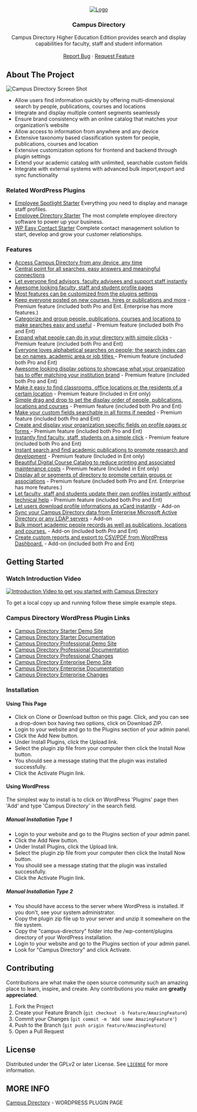 
<!-- PROJECT LOGO -->
<br />
<p align="center">
  <a href="https://emdplugins.com/plugins/campus-directory-wordpress-plugin/">
    <img src="github/campusdir-logo-250x150.gif" alt="Logo">
  </a>

  <h3 align="center">Campus Directory</h3>

  <p align="center">
    Campus Directory Higher Education Edition provides search and display capabilities for faculty, staff and student information
    <br />
    <br />
     <a href="https://github.com/emarket-design/campus-directory/issues">Report Bug</a>
    ·
    <a href="https://github.com/emarket-design/campus-directory/issues">Request Feature</a>
     </p>
</p>

<!-- ABOUT THE PROJECT -->
## About The Project

![Campus Directory Screen Shot](github/campus_directory_enterprise_540.png)


<ul>
<li>Allow users find information quickly by offering multi-dimensional search by people, publications, courses and locations</li>
<li>Integrate and display multiple content segments seamlessly</li>
<li>Ensure brand consistency with an online catalog that matches your organization’s website</li>
<li>Allow access to information from anywhere and any device </li>
<li>Extensive taxonomy based classification system for people, publications, courses and location</li>
<li>Extensive customization options for frontend and backend through plugin settings</li>
<li>Extend your academic catalog with unlimited, searchable custom fields</li> 
<li>Integrate with external systems with advanced bulk import,export and sync functionality</li>
</ul>

### Related WordPress Plugins


* [Employee Spotlight Starter](https://espotlight-com.emdplugins.com) Everything you need to display and manage staff profiles.
* [Employee Directory Starter](https://employee-directory-com.emdplugins.com) The most complete employee directory software to power up your business.
* [WP Easy Contact Starter](https://wpeasycontactcom.emdplugins.com) Complete contact management solution to start, develop and grow your customer relationships.

### Features

* [Access Campus Directory from any device, any time](https://emdplugins.com/?p=10404&pk_campaign=campus-directory-com&pk_kwd=github)
* [Central point for all searches, easy answers and meaningful connections](https://emdplugins.com/?p=10402&pk_campaign=campus-directory-com&pk_kwd=github)
* [Let everyone find advisors, faculty advisees and support staff instantly ](https://emdplugins.com/?p=10407&pk_campaign=campus-directory-com&pk_kwd=github)
* [Awesome looking faculty, staff and student profile pages](https://emdplugins.com/?p=10403&pk_campaign=campus-directory-com&pk_kwd=github)
* [Most features can be customized from the plugins settings](https://emdplugins.com/?p=10406&pk_campaign=campus-directory-com&pk_kwd=github)
* [Keep everyone posted on new courses, hires or publications and more](https://emdplugins.com/?p=10417&pk_campaign=campus-directory-com&pk_kwd=github) - Premium feature (included both Pro and Ent. Enterprise has more features.)
* [Categorize and group people, publications, courses and locations to make searches easy and useful](https://emdplugins.com/?p=10409&pk_campaign=campus-directory-com&pk_kwd=github) - Premium feature (included both Pro and Ent)
* [Expand what people can do in your directory with simple clicks](https://emdplugins.com/?p=10988&pk_campaign=campus-directory-com&pk_kwd=github) - Premium feature (included both Pro and Ent)
* [Everyone loves alphabetical searches on people; the search index can be on names, academic area or job titles ](https://emdplugins.com/?p=11619&pk_campaign=campus-directory-com&pk_kwd=github) - Premium feature (included both Pro and Ent)
* [Awesome looking display options to showcase what your organization has to offer matching your institution brand](https://emdplugins.com/?p=10418&pk_campaign=campus-directory-com&pk_kwd=github) - Premium feature (included both Pro and Ent)
* [Make it easy to find classrooms, office locations or the residents of a certain location](https://emdplugins.com/?p=10412&pk_campaign=campus-directory-com&pk_kwd=github) - Premium feature (Included in Ent only)
* [Simple drag and drop to set the display order of people, publications, locations and courses](https://emdplugins.com/?p=10415&pk_campaign=campus-directory-com&pk_kwd=github) - Premium feature (included both Pro and Ent)
* [Make your custom fields searchable in all forms if needed](https://emdplugins.com/?p=10416&pk_campaign=campus-directory-com&pk_kwd=github) - Premium feature (included both Pro and Ent)
* [Create and display your organization specific fields on profile pages or forms ](https://emdplugins.com/?p=10408&pk_campaign=campus-directory-com&pk_kwd=github) - Premium feature (included both Pro and Ent)
* [Instantly find faculty, staff, students on a simple click](https://emdplugins.com/?p=10405&pk_campaign=campus-directory-com&pk_kwd=github) - Premium feature (included both Pro and Ent)
* [Instant search and find academic publications to promote research and development](https://emdplugins.com/?p=10410&pk_campaign=campus-directory-com&pk_kwd=github) - Premium feature (Included in Ent only)
* [Beautiful Digital Course Catalog to reduce printing and associated maintenance costs](https://emdplugins.com/?p=10411&pk_campaign=campus-directory-com&pk_kwd=github) - Premium feature (Included in Ent only)
* [Display all or segments of directory to promote certain groups or associations](https://emdplugins.com/?p=10413&pk_campaign=campus-directory-com&pk_kwd=github) - Premium feature (included both Pro and Ent. Enterprise has more features.)
* [Let faculty, staff and students update their own profiles instantly without technical help](https://emdplugins.com/?p=10414&pk_campaign=campus-directory-com&pk_kwd=github) - Premium feature (included both Pro and Ent)
* [Let users download profile informations as vCard instantly](https://emdplugins.com/?p=10422&pk_campaign=campus-directory-com&pk_kwd=github) - Add-on
* [Sync your Campus Directory data from Enterprise Microsoft Active Directory or any LDAP servers](https://emdplugins.com/?p=10421&pk_campaign=campus-directory-com&pk_kwd=github) - Add-on
* [Bulk import academic people records as well as publications, locations and courses.](https://emdplugins.com/?p=14826&pk_campaign=campus-directory-com&pk_kwd=github) - Add-on (included both Pro and Ent)
* [Create custom reports and export to CSV/PDF from WordPress Dashboard.](https://emdplugins.com/?p=14825&pk_campaign=campus-directory-com&pk_kwd=github) - Add-on (included both Pro and Ent)

<!-- GETTING STARTED -->
## Getting Started

### Watch Introduction Video 

 [![Introduction Video to get you started with Campus Directory](https://img.youtube.com/vi/IitttAiuPwc/0.jpg)](https://www.youtube.com/watch?v=IitttAiuPwc)

To get a local copy up and running follow these simple example steps.

### Campus Directory WordPress Plugin Links


 * [Campus Directory Starter Demo Site](https://campusdircom.emdplugins.com?pk_campaign=campus-directory-com&pk_kwd=readme)
* [Campus Directory Starter Documentation](https://docs.emdplugins.com/campus-directory-community/?pk_campaign=campus-directory-com&pk_kwd=readme)
* [Campus Directory Professional Demo Site](https://campusdirpro.emdplugins.com/?pk_campaign=campus-directory-com&pk_kwd=readme)
* [Campus Directory Professional Documentation](https://docs.emdplugins.com/campus-directory-professional/?pk_campaign=campus-directory-com&pk_kwd=readme)
* [Campus Directory Professional Changes](https://emdplugins.com/articles/campusdir-pro-wordpress-plugin-changelog/?pk_campaign=campus-directory-com&pk_kwd=readme)
* [Campus Directory Enterprise Demo Site](https://campusdir-ent.emdplugins.com/?pk_campaign=campus-directory-com&pk_kwd=readme)
* [Campus Directory Enterprise Documentation](https://docs.emdplugins.com/campus-directory-enterprise/?pk_campaign=campus-directory-com&pk_kwd=readme)
* [Campus Directory Enterprise Changes](https://emdplugins.com/articles/campusdir-ent-wordpress-plugin-changelog/?pk_campaign=campus-directory-com&pk_kwd=readme)

### Installation

#### Using This Page
* Click on Clone or Download button on this page. Click, and you can see a drop-down box having two options, click on Download ZIP.
* Login to your website and go to the Plugins section of your admin panel.
* Click the Add New button.
* Under Install Plugins, click the Upload link.
* Select the plugin zip file from your computer then click the Install Now button.
* You should see a message stating that the plugin was installed successfully.
* Click the Activate Plugin link.

#### Using WordPress

The simplest way to install is to click on WordPress 'Plugins' page then 'Add' and type 'Campus Directory' in the search field.

##### Manual Installation Type 1

* Login to your website and go to the Plugins section of your admin panel.
* Click the Add New button.
* Under Install Plugins, click the Upload link.
* Select the plugin zip file from your computer then click the Install Now button.
* You should see a message stating that the plugin was installed successfully.
* Click the Activate Plugin link.

##### Manual Installation Type 2

* You should have access to the server where WordPress is installed. If you don't, see your system administrator.
* Copy the plugin zip file up to your server and unzip it somewhere on the file system.
* Copy the "campus-directory" folder into the /wp-content/plugins directory of your WordPress installation.
* Login to your website and go to the Plugins section of your admin panel.
* Look for "Campus Directory" and click Activate.

<!-- CONTRIBUTING -->
## Contributing

Contributions are what make the open source community such an amazing place to learn, inspire, and create. Any contributions you make are **greatly appreciated**.

1. Fork the Project
2. Create your Feature Branch (`git checkout -b feature/AmazingFeature`)
3. Commit your Changes (`git commit -m 'Add some AmazingFeature'`)
4. Push to the Branch (`git push origin feature/AmazingFeature`)
5. Open a Pull Request



<!-- LICENSE -->
## License

Distributed under the GPLv2 or later License. See [`LICENSE`](https://www.gnu.org/licenses/gpl-2.0.html) for more information.


<!-- CONTACT -->
## MORE INFO

[Campus Directory](https://emdplugins.com/plugins/campus-directory-wordpress-plugin/) - WORDPRESS PLUGIN PAGE